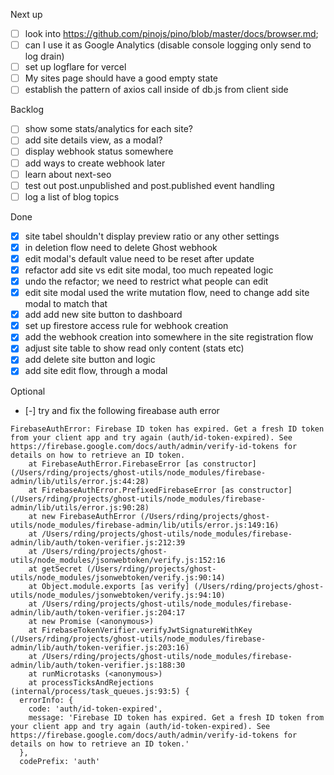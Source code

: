 Next up

- [ ] look into https://github.com/pinojs/pino/blob/master/docs/browser.md;
- [ ] can I use it as Google Analytics (disable console logging only send to log drain)
- [ ] set up logflare for vercel
- [ ] My sites page should have a good empty state
- [ ] establish the pattern of axios call inside of db.js from client side

Backlog

- [ ] show some stats/analytics for each site?
- [ ] add site details view, as a modal?
- [ ] display webhook status somewhere
- [ ] add ways to create webhook later
- [ ] learn about next-seo
- [ ] test out post.unpublished and post.published event handling
- [ ] log a list of blog topics

Done

- [x] site tabel shouldn't display preview ratio or any other settings
- [x] in deletion flow need to delete Ghost webhook
- [x] edit modal's default value need to be reset after update
- [x] refactor add site vs edit site modal, too much repeated logic
- [x] undo the refactor; we need to restrict what people can edit
- [x] edit site modal used the write mutation flow, need to change add site modal to match that
- [x] add add new site button to dashboard
- [x] set up firestore access rule for webhook creation
- [x] add the webhook creation into somewhere in the site registration flow
- [x] adjust site table to show read only content (stats etc)
- [x] add delete site button and logic
- [x] add site edit flow, through a modal

Optional

- [-] try and fix the following fireabase auth error

```
FirebaseAuthError: Firebase ID token has expired. Get a fresh ID token from your client app and try again (auth/id-token-expired). See https://firebase.google.com/docs/auth/admin/verify-id-tokens for details on how to retrieve an ID token.
    at FirebaseAuthError.FirebaseError [as constructor] (/Users/rding/projects/ghost-utils/node_modules/firebase-admin/lib/utils/error.js:44:28)
    at FirebaseAuthError.PrefixedFirebaseError [as constructor] (/Users/rding/projects/ghost-utils/node_modules/firebase-admin/lib/utils/error.js:90:28)
    at new FirebaseAuthError (/Users/rding/projects/ghost-utils/node_modules/firebase-admin/lib/utils/error.js:149:16)
    at /Users/rding/projects/ghost-utils/node_modules/firebase-admin/lib/auth/token-verifier.js:212:39
    at /Users/rding/projects/ghost-utils/node_modules/jsonwebtoken/verify.js:152:16
    at getSecret (/Users/rding/projects/ghost-utils/node_modules/jsonwebtoken/verify.js:90:14)
    at Object.module.exports [as verify] (/Users/rding/projects/ghost-utils/node_modules/jsonwebtoken/verify.js:94:10)
    at /Users/rding/projects/ghost-utils/node_modules/firebase-admin/lib/auth/token-verifier.js:204:17
    at new Promise (<anonymous>)
    at FirebaseTokenVerifier.verifyJwtSignatureWithKey (/Users/rding/projects/ghost-utils/node_modules/firebase-admin/lib/auth/token-verifier.js:203:16)
    at /Users/rding/projects/ghost-utils/node_modules/firebase-admin/lib/auth/token-verifier.js:188:30
    at runMicrotasks (<anonymous>)
    at processTicksAndRejections (internal/process/task_queues.js:93:5) {
  errorInfo: {
    code: 'auth/id-token-expired',
    message: 'Firebase ID token has expired. Get a fresh ID token from your client app and try again (auth/id-token-expired). See https://firebase.google.com/docs/auth/admin/verify-id-tokens for details on how to retrieve an ID token.'
  },
  codePrefix: 'auth'
```
